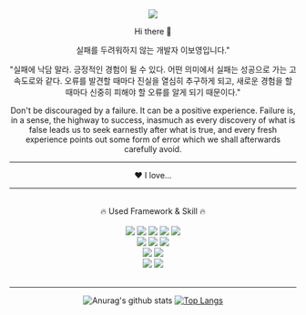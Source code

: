 <div align="center">  
<img src="https://capsule-render.vercel.app/api?type=Waving&color=auto&height=300&section=header&text=BoYoung&fontSize=90" />
</div>
<div align="center">

Hi there 👋

실패를 두려워하지 않는 개발자 이보영입니다."

"실패에 낙담 말라. 긍정적인 경험이 될 수 있다. 어떤 의미에서 실패는 성공으로 가는 고속도로와 같다. 오류를 발견할 때마다 진실을 열심히 추구하게 되고, 새로운 경험을 할 때마다 신중히 피해야 할 오류를 알게 되기 때문이다."

Don't be discouraged by a failure. It can be a positive experience. Failure is, in a sense, the highway to success, inasmuch as every discovery of what is false leads us to seek earnestly after what is true, and every fresh experience points out some form of error which we shall afterwards carefully avoid.


</div> 
<hr> 
<div align="center">
❤️ I love...

</div>
<hr> 
<br> 
<div align="center">
🔥 Used Framework & Skill 🔥
<br><br>
<img src="https://img.shields.io/badge/HTML-E34F26?style=flat-square&logo=HTML5&logoColor=white"/>
<img src="https://img.shields.io/badge/css-1572B6?style=flat-square&logo=css3&logoColor=white">
<img src="https://img.shields.io/badge/javascript-F7DF1E?style=flat-square&logo=javascript&logoColor=black">  
<img src="https://img.shields.io/badge/bootstrap-7952B3?style=flat-square&logo=bootstrap&logoColor=white">
<img src="https://img.shields.io/badge/jquery-0769AD?style=flat-square&logo=jquery&logoColor=white">
<br>
<img src="https://img.shields.io/badge/JAVA-007396?style=flat-square&logo=java&logoColor=white">
<img src="https://img.shields.io/badge/Spring-6DB33F?style=flat-square&logo=Spring&logoColor=white">
<img src="https://img.shields.io/badge/Python-ffd400?style=flat-square&logo=python&logoColor=white">
<br>
<img src="https://img.shields.io/badge/oracle-F80000?style=flat-square&logo=oracle&logoColor=white"> 
<img src="https://img.shields.io/badge/PostgreSQL-4169E1?style=flat-square&logo=PostgreSQL&logoColor=white"> 
<br>
<img src="https://img.shields.io/badge/Eclipse IDE-2C2255?style=flat-square&logo=Eclipse IDE&logoColor=white"> 
<img src="https://img.shields.io/badge/Visual Studio Code-007ACC?style=flat-square&logo=Visual Studio Code&logoColor=white">
</div><br>
<hr> 
<div align="center">
  
![Anurag's github stats](https://github-readme-stats.vercel.app/api?username=bong2ee&show_icons=true&theme=radical) 
[![Top Langs](https://github-readme-stats.vercel.app/api/top-langs/?username=bong2ee&layout=compact&theme=dracula)](https://github.com/bong2ee)

  </div>
<!--
**bong2ee/bong2ee** is a ✨ _special_ ✨ repository because its `README.md` (this file) appears on your GitHub profile.

Here are some ideas to get you started:

- 🔭 I’m currently working on ...
- 🌱 I’m currently learning ...
- 👯 I’m looking to collaborate on ...
- 🤔 I’m looking for help with ...
- 💬 Ask me about ...
- 📫 How to reach me: ...
- 😄 Pronouns: ...
- ⚡ Fun fact: ...
-->
